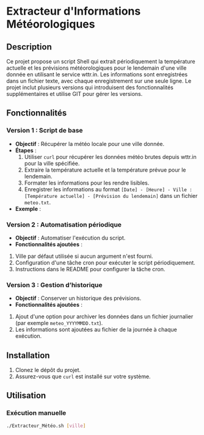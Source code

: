 # Extracteur d'Informations Météorologiques

## Description

Ce projet propose un script Shell qui extrait périodiquement la température actuelle et les prévisions météorologiques pour le lendemain d'une ville donnée en utilisant le service wttr.in. Les informations sont enregistrées dans un fichier texte, avec chaque enregistrement sur une seule ligne. Le projet inclut plusieurs versions qui introduisent des fonctionnalités supplémentaires et utilise GIT pour gérer les versions.

## Fonctionnalités

### Version 1 : Script de base

- **Objectif** : Récupérer la météo locale pour une ville donnée.
- **Étapes** :
  1. Utiliser `curl` pour récupérer les données météo brutes depuis wttr.in pour la ville spécifiée.
  2. Extraire la température actuelle et la température prévue pour le lendemain.
  3. Formater les informations pour les rendre lisibles.
  4. Enregistrer les informations au format `[Date] - [Heure] - Ville : [Température actuelle] - [Prévision du lendemain]` dans un fichier `meteo.txt`.
- **Exemple** :


### Version 2 : Automatisation périodique

- **Objectif** : Automatiser l'exécution du script.
- **Fonctionnalités ajoutées** :
1. Ville par défaut utilisée si aucun argument n'est fourni.
2. Configuration d'une tâche cron pour exécuter le script périodiquement.
3. Instructions dans le README pour configurer la tâche cron.

### Version 3 : Gestion d’historique

- **Objectif** : Conserver un historique des prévisions.
- **Fonctionnalités ajoutées** :
1. Ajout d'une option pour archiver les données dans un fichier journalier (par exemple `meteo_YYYYMMDD.txt`).
2. Les informations sont ajoutées au fichier de la journée à chaque exécution.

## Installation

1. Clonez le dépôt du projet.
2. Assurez-vous que `curl` est installé sur votre système.

## Utilisation

### Exécution manuelle

```bash
./Extracteur_Météo.sh [ville]
